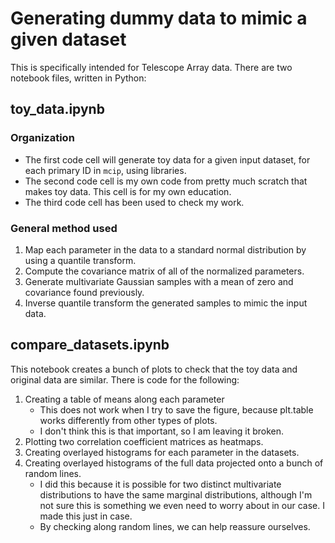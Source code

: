 # Generating dummy data to mimic a given dataset
This is specifically intended for Telescope Array data. There are two notebook files, written in Python:

## toy_data.ipynb
### Organization
- The first code cell will generate toy data for a given input dataset, for each primary ID in ```mcip```, using libraries.
- The second code cell is my own code from pretty much scratch that makes toy data. This cell is for my own education.
- The third code cell has been used to check my work.

### General method used
1. Map each parameter in the data to a standard normal distribution by using a quantile transform.
2. Compute the covariance matrix of all of the normalized parameters.
3. Generate multivariate Gaussian samples with a mean of zero and covariance found previously.
4. Inverse quantile transform the generated samples to mimic the input data.

## compare_datasets.ipynb
This notebook creates a bunch of plots to check that the toy data and original data are similar. There is code for the following:
1. Creating a table of means along each parameter
   - This does not work when I try to save the figure, because plt.table works differently from other types of plots.
   - I don't think this is that important, so I am leaving it broken.
2. Plotting two correlation coefficient matrices as heatmaps.
3. Creating overlayed histograms for each parameter in the datasets.
4. Creating overlayed histograms of the full data projected onto a bunch of random lines.
   - I did this because it is possible for two distinct multivariate distributions to have the same marginal distributions, although I'm not sure this is something we even need to worry about in our case. I made this just in case.
   - By checking along random lines, we can help reassure ourselves.
